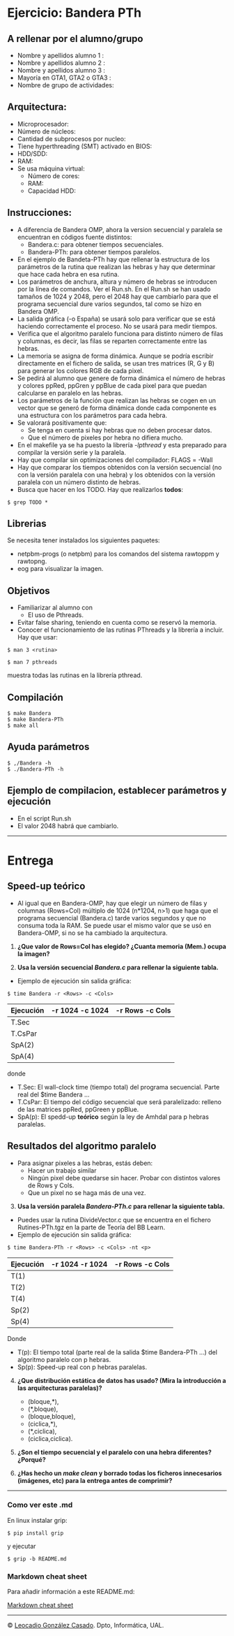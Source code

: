 # Ejercicio: Bandera PTh

## A rellenar por el alumno/grupo
 * Nombre y apellidos alumno 1   : 
 * Nombre y apellidos alumno 2   : 
 * Nombre y apellidos alumno 3   : 
 * Mayoría en GTA1, GTA2 o GTA3  : 
 * Nombre de grupo de actividades: 

## Arquitectura: 
  * Microprocesador:
  * Número de núcleos:
  * Cantidad de subprocesos por nucleo:
  * Tiene hyperthreading (SMT) activado en BIOS:
  * HDD/SDD: 
  * RAM:
  * Se usa máquina virtual:
    - Número de cores:
    - RAM: 
    - Capacidad HDD: 

## Instrucciones:
  * A diferencia de Bandera OMP, ahora la version secuencial y paralela se encuentran en códigos fuente distintos:
    + Bandera.c: para obtener tiempos secuenciales.
    + Bandera-PTh: para obtener tiempos paralelos. 
  * En el ejemplo de Bandeta-PTh hay que rellenar la estructura de los parámetros de la rutina que realizan las hebras y hay que determinar que hace cada hebra en esa rutina.
  * Los parámetros de anchura, altura y número de hebras se introducen por la línea de comandos. Ver el Run.sh. En el Run.sh se han usado tamaños de 1024 y 2048, pero el 2048 hay que cambiarlo para que el programa secuencial dure varios segundos, tal como se hizo en Bandera OMP.
  * La salida gráfica (-o España) se usará solo para verificar que se está haciendo correctamente el proceso. No se usará para medir tiempos.
  * Verifica que el algoritmo paralelo funciona para distinto número de filas y columnas, es decir, las filas se reparten correctamente entre las hebras.
  * La memoria se asigna de forma dinámica. Aunque se podría escribir directamente en el fichero de salida, se usan tres matrices (R, G y B) para generar los colores RGB de cada pixel.
  * Se pedirá al alumno que genere de forma dinámica el número de hebras y colores ppRed, ppGren y ppBlue de cada pixel para que puedan calcularse en paralelo en las hebras. 
  * Los parámetros de la función que realizan las hebras se cogen en un vector que se generó de forma dinámica donde cada componente es una estructura con los parámetros para cada hebra. 
  * Se valorará positivamente que: 
   	- Se tenga en cuenta si hay hebras que no deben procesar datos.
  	- Que el número de pixeles por hebra no difiera mucho.
  * En el makefile ya se ha puesto la librería *-lpthread* y esta preparado para compilar la versión serie y la paralela.
  * Hay que compilar sin optimizaciones del compilador: FLAGS   = -Wall
  * Hay que comparar los tiempos obtenidos con la versión secuencial (no con la versión paralela con una hebra) y los obtenidos con la versión paralela con un número distinto de hebras.
  * Busca que hacer en los TODO. Hay que realizarlos **todos**:
```console
$ grep TODO *
```

## Librerias
Se necesita tener instalados los siguientes paquetes:
  * netpbm-progs (o netpbm) para los comandos del sistema rawtoppm y rawtopng.
  * eog para visualizar la imagen.

## Objetivos
  * Familiarizar al alumno con 
	- El uso de Pthreads. 
  * Evitar false sharing, teniendo en cuenta como se reservó la memoria. 
  * Conocer el funcionamiento de las rutinas PThreads y la librería a incluir. Hay que usar:
```console 
$ man 3 <rutina>  
```
```console 
$ man 7 pthreads 
```
muestra todas las rutinas en la librería pthread.

## Compilación

```console 
$ make Bandera
$ make Bandera-PTh
$ make all 
```

## Ayuda parámetros 
```console
$ ,/Bandera -h
$ ./Bandera-PTh -h
```

## Ejemplo de compilacion, establecer parámetros  y ejecución
 * En el script Run.sh
 * El valor 2048 habrá que cambiarlo.

- - - 
# Entrega

## Speed-up teórico

* Al igual que en Bandera-OMP, hay que elegir un número de filas y columnas (Rows=Col) múltiplo de 1024 (n*1204, n>1) que haga que el programa secuencial (Bandera.c) tarde varios segundos y que no consuma toda la RAM. Se puede usar el mismo valor que se usó en Bandera-OMP, si no se ha cambiado la arquitectura. 

1. **¿Que valor de Rows=Col has elegido? ¿Cuanta memoria (Mem.) ocupa la imagen?** 


2. **Usa la versión secuencial *Bandera.c* para rellenar la siguiente tabla.**
 * Ejemplo de ejecución sin salida gráfica:
```console 
$ time Bandera -r <Rows> -c <Cols>
```

| Ejecución   | -r 1024 -c 1024 | -r Rows -c Cols |
| ----------- | --------------- | --------------- |
|T.Sec        |                 |                 |
|T.CsPar      |                 |                 |
|SpA(2)       |                 |                 |
|SpA(4)       |                 |                 |

donde

 * T.Sec: El wall-clock time (tiempo total) del programa secuencial. Parte real del $time Bandera ... 
 * T.CsPar: El tiempo del código secuencial que será paralelizado: relleno de las matrices ppRed, ppGreen y ppBlue. 
 * SpA(p): El spedd-up **teórico** según la ley de Amhdal para p hebras paralelas.

## Resultados del algoritmo paralelo
* Para asignar pixeles a las hebras, estás deben:
    + Hacer un trabajo similar
    + Ningún pixel debe quedarse sin hacer. Probar con distintos valores de Rows y Cols.
    + Que un pixel no se haga más de una vez.

3. **Usa la versión paralela *Bandera-PTh.c* para rellenar la siguiente tabla.**
* Puedes usar la rutina DivideVector.c que se encuentra en el fichero Rutines-PTh.tgz en la parte de Teoría del BB Learn.
 * Ejemplo de ejecución sin salida gráfica:
```console 
$ time Bandera-PTh -r <Rows> -c <Cols> -nt <p>
```

| Ejecución   |-r 1024 -r 1024 |-r Rows -c Cols  | 
| ----------- | -------------- | --------------- |
|T(1)         |                |                 |
|T(2)         |                |                 |
|T(4)         |                |                 |
|Sp(2)        |                |                 |
|Sp(4)        |                |                 |

Donde 
* T(p): El tiempo total (parte real de la salida $time Bandera-PTh ...) del algoritmo paralelo con p hebras.
* Sp(p): Speed-up real con p hebras paralelas.


4. **¿Que distribución estática de datos has usado? (Mira la introducción a las arquitecturas paralelas)?** 
    - (bloque,*), 
    - (*,bloque), 
    - (bloque,bloque), 
    - (ciclica,*), 
    - (*,ciclica), 
    - (ciclica,ciclica).

5. **¿Son el tiempo secuencial y el paralelo con una hebra diferentes? ¿Porqué?**

6. **¿Has hecho un *make clean* y borrado todas los ficheros innecesarios (imágenes, etc) para la entrega antes de comprimir?**

- - - 

### Como ver este .md 
En linux instalar grip:

```console 
$ pip install grip 
```

y ejecutar
```console
$ grip -b README.md
```

### Markdown cheat sheet

Para añadir información a este README.md:

[Markdown cheat sheet](https://www.markdownguide.org/cheat-sheet/)

- - -

&copy; [Leocadio González Casado](https://sites.google.com/ual.es/leo). Dpto, Informática, UAL.
